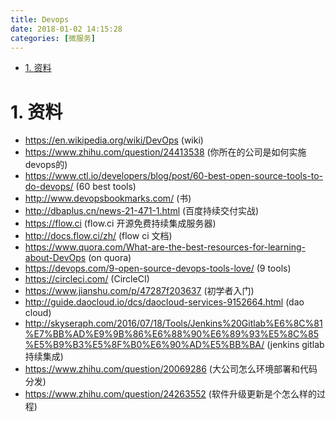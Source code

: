 ```yaml
---
title: Devops
date: 2018-01-02 14:15:28
categories: [微服务]
---
```


<!-- TOC -->

- [1. 资料](#1-资料)

<!-- /TOC -->


<a id="markdown-1-资料" name="1-资料"></a>
# 1. 资料

* https://en.wikipedia.org/wiki/DevOps (wiki)
* https://www.zhihu.com/question/24413538 (你所在的公司是如何实施devops的)
* https://www.ctl.io/developers/blog/post/60-best-open-source-tools-to-do-devops/ (60 best tools)
* http://www.devopsbookmarks.com/ (书)
* http://dbaplus.cn/news-21-471-1.html (百度持续交付实战)
* https://flow.ci (flow.ci 开源免费持续集成服务器)
* http://docs.flow.ci/zh/ (flow ci 文档)
* https://www.quora.com/What-are-the-best-resources-for-learning-about-DevOps (on quora)
* https://devops.com/9-open-source-devops-tools-love/ (9 tools)
* https://circleci.com/ (CircleCI)
* https://www.jianshu.com/p/47287f203637 (初学者入门)
* http://guide.daocloud.io/dcs/daocloud-services-9152664.html (dao cloud)
* http://skyseraph.com/2016/07/18/Tools/Jenkins%20Gitlab%E6%8C%81%E7%BB%AD%E9%9B%86%E6%88%90%E6%89%93%E5%8C%85%E5%B9%B3%E5%8F%B0%E6%90%AD%E5%BB%BA/ (jenkins gitlab持续集成)
* https://www.zhihu.com/question/20069286 (大公司怎么环境部署和代码分发)
* https://www.zhihu.com/question/24263552 (软件升级更新是个怎么样的过程)
